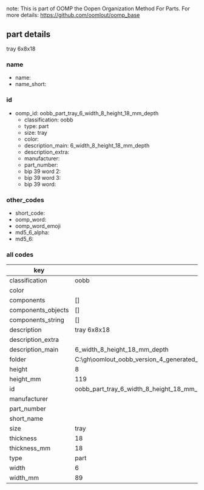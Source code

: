 #   

note: This is part of OOMP the Oopen Organization Method For Parts. For more details: https://github.com/oomlout/oomp_base

##  part details



tray 6x8x18

### name
* name: 
* name_short: 
### id
* oomp_id: oobb_part_tray_6_width_8_height_18_mm_depth
  * classification: oobb
  * type: part
  * size: tray
  * color: 
  * description_main: 6_width_8_height_18_mm_depth
  * description_extra: 
  * manufacturer: 
  * part_number: 
  * bip 39 word 2: 
  * bip 39 word 3: 
  * bip 39 word: 

### other_codes
* short_code: 
* oomp_word: 
* oomp_word_emoji 
* md5_6_alpha: 
* md5_6: 









### all codes 
| key | value |  
| --- | --- |  
| classification | oobb |  
| color |  |  
| components | [] |  
| components_objects | [] |  
| components_string | [] |  
| description | tray 6x8x18 |  
| description_extra |  |  
| description_main | 6_width_8_height_18_mm_depth |  
| folder | C:\gh\oomlout_oobb_version_4_generated_parts\things\oobb_part_tray_6_width_8_height_18_mm_depth |  
| height | 8 |  
| height_mm | 119 |  
| id | oobb_part_tray_6_width_8_height_18_mm_depth |  
| manufacturer |  |  
| part_number |  |  
| short_name |  |  
| size | tray |  
| thickness | 18 |  
| thickness_mm | 18 |  
| type | part |  
| width | 6 |  
| width_mm | 89 |  
